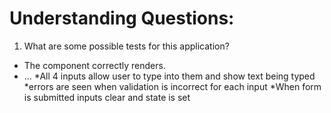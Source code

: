 # Understanding Questions:

1. What are some possible tests for this application?

- The component correctly renders.
- ...
  *All 4 inputs allow user to type into them and show text being typed
  *errors are seen when validation is incorrect for each input
  \*When form is submitted inputs clear and state is set
